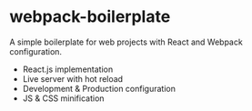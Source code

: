 # webpack-boilerplate

A simple boilerplate for web projects with React and Webpack configuration.

* React.js implementation  
* Live server with hot reload  
* Development & Production configuration  
* JS & CSS minification  
